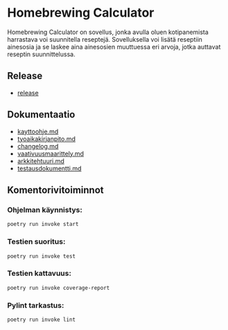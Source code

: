 # Homebrewing Calculator

Homebrewing Calculator on sovellus, jonka avulla oluen kotipanemista harrastava voi suunnitella reseptejä. Sovelluksella voi lisätä reseptiin ainesosia ja se laskee aina ainesosien muuttuessa eri arvoja, jotka auttavat reseptin suunnittelussa.

## Release

- [release](https://github.com/AleksiSaxlund/ot-harjoitustyo/releases/tag/loppupalautus)

## Dokumentaatio

- [kayttoohje.md](./harjoitustyo/dokumentaatio/kayttoohje.md)
- [tyoaikakirjanpito.md](./harjoitustyo/dokumentaatio/tyoaikakirjanpito.md)
- [changelog.md](./harjoitustyo/dokumentaatio/changelog.md)
- [vaativuusmaarittely.md](./harjoitustyo/dokumentaatio/vaativuusmaarittely.md)
- [arkkitehtuuri.md](./harjoitustyo/dokumentaatio/arkkitehtuuri.md)
- [testausdokumentti.md](./harjoitustyo/dokumentaatio/testausdokumentti.md)

## Komentorivitoiminnot

### Ohjelman käynnistys:

	poetry run invoke start

### Testien suoritus:

    poetry run invoke test

### Testien kattavuus:

    poetry run invoke coverage-report

### Pylint tarkastus:

    poetry run invoke lint
